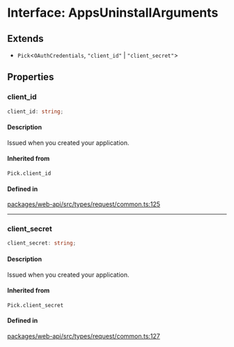 # Interface: AppsUninstallArguments

## Extends

- `Pick`\<`OAuthCredentials`, `"client_id"` \| `"client_secret"`\>

## Properties

### client\_id

```ts
client_id: string;
```

#### Description

Issued when you created your application.

#### Inherited from

`Pick.client_id`

#### Defined in

[packages/web-api/src/types/request/common.ts:125](https://github.com/slackapi/node-slack-sdk/blob/c15385ef93ccdde9702f52f7d1f445999203d794/packages/web-api/src/types/request/common.ts#L125)

***

### client\_secret

```ts
client_secret: string;
```

#### Description

Issued when you created your application.

#### Inherited from

`Pick.client_secret`

#### Defined in

[packages/web-api/src/types/request/common.ts:127](https://github.com/slackapi/node-slack-sdk/blob/c15385ef93ccdde9702f52f7d1f445999203d794/packages/web-api/src/types/request/common.ts#L127)
